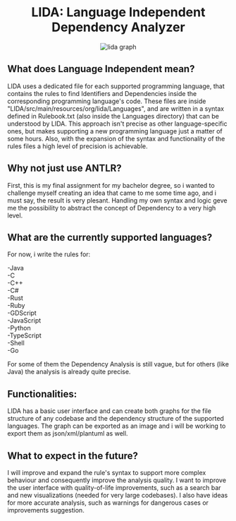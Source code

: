 <div align=center>

# LIDA: Language Independent Dependency Analyzer

![lida graph](https://github.com/user-attachments/assets/0b1f5219-1f26-40a2-93e3-361ff81ad78a)

</div>

## What does Language Independent mean?

LIDA uses a dedicated file for each supported programming language, that contains the rules to find Identifiers and Dependencies inside the corresponding programming language's code.
These files are inside "LIDA/src/main/resources/org/lida/Languages", and are written in a syntax defined in Rulebook.txt (also inside the Languages directory) that can be understood by LIDA.
This approach isn't precise as other language-specific ones, but makes supporting a new programming language just a matter of some hours.
Also, with the expansion of the syntax and functionality of the rules files a high level of precision is achievable.

## Why not just use ANTLR?

First, this is my final assignment for my bachelor degree, so i wanted to challenge myself creating an idea that came to me some time ago, and i must say, the result is very plesant.
Handling my own syntax and logic geve me the possibility to abstract the concept of Dependency to a very high level.

## What are the currently supported languages?

For now, i write the rules for:

-Java  
-C  
-C++  
-C#  
-Rust  
-Ruby  
-GDScript  
-JavaScript  
-Python  
-TypeScript  
-Shell  
-Go  

For some of them the Dependency Analysis is still vague, but for others (like Java) the analysis is already quite precise.

## Functionalities:

LIDA has a basic user interface and can create both graphs for the file structure of any codebase and the dependency structure of the supported languages.
The graph can be exported as an image and i will be working to export them as json/xml/plantuml as well.

## What to expect in the future?

I will improve and expand the rule's syntax to support more complex behaviour and consequently improve the analysis quality.
I want to improve the user interface with quality-of-life improvements, such as a search bar and new visualizations (needed for very large codebases).
I also have ideas for more accurate analysis, such as warnings for dangerous cases or improvements suggestion.
